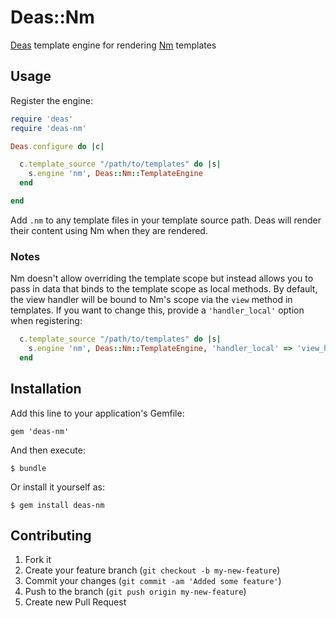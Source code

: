 # Deas::Nm

[Deas](https://github.com/redding/deas) template engine for rendering [Nm](https://github.com/redding/nm) templates

## Usage

Register the engine:

```ruby
require 'deas'
require 'deas-nm'

Deas.configure do |c|

  c.template_source "/path/to/templates" do |s|
    s.engine 'nm', Deas::Nm::TemplateEngine
  end

end
```

Add `.nm` to any template files in your template source path.  Deas will render their content using Nm when they are rendered.

### Notes

Nm doesn't allow overriding the template scope but instead allows you to pass in data that binds to the template scope as local methods.  By default, the view handler will be bound to Nm's scope via the `view` method in templates.  If you want to change this, provide a `'handler_local'` option when registering:

```ruby
  c.template_source "/path/to/templates" do |s|
    s.engine 'nm', Deas::Nm::TemplateEngine, 'handler_local' => 'view_handler'
  end
```

## Installation

Add this line to your application's Gemfile:

    gem 'deas-nm'

And then execute:

    $ bundle

Or install it yourself as:

    $ gem install deas-nm

## Contributing

1. Fork it
2. Create your feature branch (`git checkout -b my-new-feature`)
3. Commit your changes (`git commit -am 'Added some feature'`)
4. Push to the branch (`git push origin my-new-feature`)
5. Create new Pull Request
